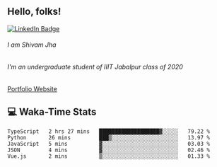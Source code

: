 
## Hello, folks!

[![LinkedIn Badge](https://img.shields.io/badge/LinkedIn-Profile-informational?style=flat&logo=linkedin&logoColor=white&color=0D76A8)](https://www.linkedin.com/in/shivam-jha-bb44a4200/)

###### I am Shivam Jha
###### I'm an undergraduate student of IIIT Jabalpur class of 2020

<a href="https://shivamjhaa.github.io/ShivamJha/" target="blank">Portfolio Website</a>

## 💻 Waka-Time Stats
<!--START_SECTION:waka-->

```text
TypeScript   2 hrs 27 mins   ███████████████████▓░░░░░   79.22 %
Python       26 mins         ███▒░░░░░░░░░░░░░░░░░░░░░   13.97 %
JavaScript   5 mins          ▓░░░░░░░░░░░░░░░░░░░░░░░░   03.03 %
JSON         4 mins          ▓░░░░░░░░░░░░░░░░░░░░░░░░   02.46 %
Vue.js       2 mins          ▒░░░░░░░░░░░░░░░░░░░░░░░░   01.33 %
```

<!--END_SECTION:waka-->


<br>


<!---
ShivamJhaa/ShivamJhaa is a ✨ special ✨ repository because its `README.md` (this file) appears on your GitHub profile.
You can click the Preview link to take a look at your changes.
--->
